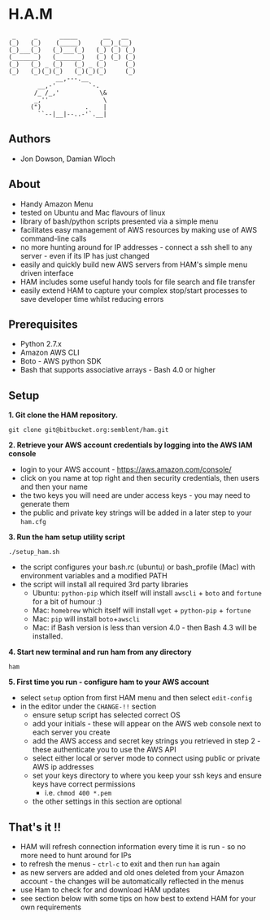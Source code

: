 # **H.A.M**
     _     _      _____       __   __
    (_)   (_)    (_____)     (__)_(__)
    (_)___(_)   (_)___(_)   (_) (_) (_)
    (_______)   (_______)   (_) (_) (_)
    (_)   (_) _ (_)   (_) _ (_)     (_)
    (_)   (_)(_)(_)   (_)(_)(_)     (_)
                 __,---.__
            __,-'         `-.
           /_ /_,'           \&
           _,''               \
          (")            .    |
            ``--|__|--..-'`.__|

## **Authors**

- Jon Dowson, Damian Wloch

## **About**

- Handy Amazon Menu
- tested on Ubuntu and Mac flavours of linux
- library of bash/python scripts presented via a simple menu
- facilitates easy management of AWS resources by making use of AWS command-line calls
- no more hunting around for IP addresses - connect a ssh shell to any server - even if its IP has just changed
- easily and quickly build new AWS servers from HAM's simple menu driven interface
- HAM includes some useful handy tools for file search and file transfer
- easily extend HAM to capture your complex stop/start processes to save developer time whilst reducing errors

## **Prerequisites**

- Python 2.7.x
- Amazon AWS CLI
- Boto - AWS python SDK
- Bash that supports associative arrays - Bash 4.0 or higher

## **Setup**

**1. Git clone the HAM repository.**

	git clone git@bitbucket.org:semblent/ham.git

**2. Retrieve your AWS account credentials by logging into the AWS IAM console**

 - login to your AWS account - https://aws.amazon.com/console/
 - click on you name at top right and then security credentials, then users and then your name
 - the two keys you will need are under access keys - you may need to generate them
 - the public and private key strings will be added in a later step to your `ham.cfg` 

**3. Run the ham setup utility script**

	./setup_ham.sh

- the script configures your bash.rc (ubuntu) or bash_profile (Mac) with environment variables and a modified PATH
- the script will install all required 3rd party libraries
	- Ubuntu: `python-pip` which itself will install `awscli` + `boto` and `fortune` for a bit of humour :)
	- Mac: `homebrew` which itself will install `wget` +  `python-pip` + `fortune`
	- Mac: `pip` will install `boto`+`awscli`
	- Mac: if Bash version is less than version 4.0 - then Bash 4.3 will be installed.

**4. Start new terminal and run ham from any directory**

	ham

**5. First time you run - configure ham to your AWS account**

- select `setup` option from first HAM menu and then select `edit-config`
- in the editor under the `CHANGE-!!` section
	- ensure setup script has selected correct OS
	- add your initials - these will appear on the AWS web console next to each server you create
	- add the AWS access and secret key strings you retrieved in step 2 - these authenticate you to use the AWS API
	- select either local or server mode to connect using public or private AWS ip addresses
	- set your keys directory to where you keep your ssh keys and ensure keys have correct permissions
		- i.e. ``chmod 400 *.pem``
	- the other settings in this section are optional

## **That's it !!**

- HAM will refresh connection information every time it is run - so no more need to hunt around for IPs
- to refresh the menus - `ctrl-c` to exit and then run ``ham`` again
- as new servers are added and old ones deleted from your Amazon account - the changes will be automatically reflected in the menus
- use Ham to check for and download HAM updates
- see section below with some tips on how best to extend HAM for your own requirements